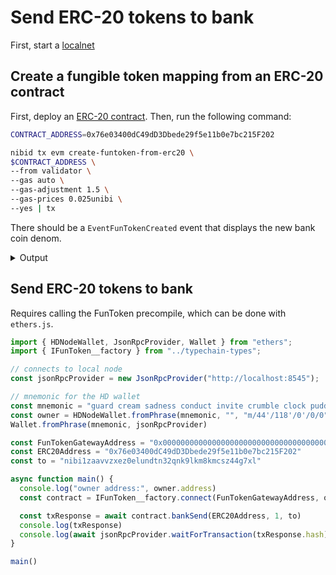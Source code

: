 # Send ERC-20 tokens to bank

First, start a [localnet](../tutorials/run-a-localnet.md)&#x20;

## Create a fungible token mapping from an ERC-20 contract

First, deploy an [ERC-20 contract](broken-reference). Then, run the following command:

```bash
CONTRACT_ADDRESS=0x76e03400dC49dD3Dbede29f5e11b0e7bc215F202

nibid tx evm create-funtoken-from-erc20 \
$CONTRACT_ADDRESS \
--from validator \
--gas auto \
--gas-adjustment 1.5 \
--gas-prices 0.025unibi \
--yes | tx
```

There should be a `EventFunTokenCreated` event that displays the new bank coin denom.

<details>

<summary>Output</summary>

```json
{
  "type": "eth.evm.v1.EventFunTokenCreated",
  "attributes": [
    {
      "key": "bank_denom",
      "value": "\"erc20/0x76e03400dC49dD3Dbede29f5e11b0e7bc215F202\"",
      "index": true
    },
    {
      "key": "creator",
      "value": "\"nibi1zaavvzxez0elundtn32qnk9lkm8kmcsz44g7xl\"",
      "index": true
    },
    {
      "key": "erc20_contract_address",
      "value": "\"0x76e03400dC49dD3Dbede29f5e11b0e7bc215F202\"",
      "index": true
    },
    {
      "key": "is_made_from_coin",
      "value": "false",
      "index": true
    }
  ]
}
```



</details>

## Send ERC-20 tokens to bank

Requires calling the FunToken precompile, which can be done with `ethers.js`.&#x20;

```typescript
import { HDNodeWallet, JsonRpcProvider, Wallet } from "ethers";
import { IFunToken__factory } from "../typechain-types";

// connects to local node
const jsonRpcProvider = new JsonRpcProvider("http://localhost:8545");

// mnemonic for the HD wallet
const mnemonic = "guard cream sadness conduct invite crumble clock pudding hole grit liar hotel maid produce squeeze return argue turtle know drive eight casino maze host"
const owner = HDNodeWallet.fromPhrase(mnemonic, "", "m/44'/118'/0'/0/0").connect(jsonRpcProvider)
Wallet.fromPhrase(mnemonic, jsonRpcProvider)

const FunTokenGatewayAddress = "0x0000000000000000000000000000000000000800"
const ERC20Address = "0x76e03400dC49dD3Dbede29f5e11b0e7bc215F202"
const to = "nibi1zaavvzxez0elundtn32qnk9lkm8kmcsz44g7xl"

async function main() {
  console.log("owner address:", owner.address)
  const contract = IFunToken__factory.connect(FunTokenGatewayAddress, owner)

  const txResponse = await contract.bankSend(ERC20Address, 1, to)
  console.log(txResponse)
  console.log(await jsonRpcProvider.waitForTransaction(txResponse.hash))
}

main()
```
